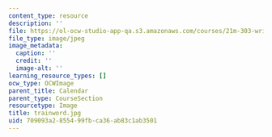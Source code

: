 ```yaml
---
content_type: resource
description: ''
file: https://ol-ocw-studio-app-qa.s3.amazonaws.com/courses/21m-303-writing-in-tonal-forms-i-spring-2009/709093a2855499fbca36ab83c1ab3501_trainword.jpg
file_type: image/jpeg
image_metadata:
  caption: ''
  credit: ''
  image-alt: ''
learning_resource_types: []
ocw_type: OCWImage
parent_title: Calendar
parent_type: CourseSection
resourcetype: Image
title: trainword.jpg
uid: 709093a2-8554-99fb-ca36-ab83c1ab3501
---
```

